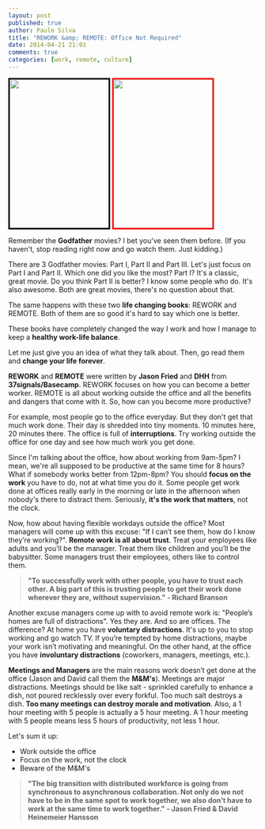 ```yaml
---
layout: post
published: true
author: Paulo Silva
title: "REWORK &amp; REMOTE: Office Not Required"
date: 2014-04-21 21:01
comments: true
categories: [work, remote, culture]
---
```


<p>
<img style="border-style:solid;border-color:black;" src="{{ root_url }}/images/rework.jpg" height="300px" width="200px"/>

<img style="border-style:solid;border-color:red;" src="{{ root_url }}/images/remote.png" height="300px" width="200px"/>
</p>

Remember the **Godfather** movies? I bet you've seen them before. (If you haven't, stop reading right now and go watch them. Just kidding.)

There are 3 Godfather movies: Part I, Part II and Part III. Let's just focus on Part I and Part II. Which one did you like the most? Part I? It's a classic, great movie. Do you think Part II is better? I know some people who do. It's also awesome. Both are great movies, there's no question about that.

The same happens with these two **life changing books**: REWORK and REMOTE. Both of them are so good it's hard to say which one is better.

These books have completely changed the way I work and how I manage to keep a **healthy work-life balance**.

Let me just give you an idea of what they talk about. Then, go read them and **change your life forever**.

<!-- more -->

**REWORK** and **REMOTE** were written by **Jason Fried** and **DHH** from **37signals/Basecamp**.
REWORK focuses on how you can become a better worker. REMOTE is all about working outside the office and all the benefits and dangers that come with it. So, how can you become more productive? 

For example, most people go to the office everyday. But they don't get that much work done. Their day is shredded into tiny moments. 10 minutes here, 20 minutes there. The office is full of **interruptions**. Try working outside the office for one day and see how much work you get done.

Since I'm talking about the office, how about working from 9am-5pm? I mean, we're all supposed to be productive at the same time for 8 hours? What if somebody works better from 12pm-8pm? You should **focus on the work** you have to do, not at what time you do it. Some people get work done at offices really early in the morning or late in the afternoon when nobody's there to distract them. Seriously, **it's the work that matters**, not the clock.

Now, how about having flexible workdays outside the office? Most managers will come up with this excuse: "If I can’t see them, how do I know they’re working?". **Remote work is all about trust**. Treat your employees like adults and you’ll be the manager. Treat them like children and you’ll be the babysitter. Some managers trust their employees, others like to control them.

> **"To successfully work with other people, you have to trust each other. A big part of this is trusting people to get their work done wherever they are, without supervision." - Richard Branson**

Another excuse managers come up with to avoid remote work is: "People’s homes are full of distractions". Yes they are. And so are offices. The difference? At home you have **voluntary distractions**. It's up to you to stop working and go watch TV. If you’re tempted by home distractions, maybe your work isn’t motivating and meaningful. On the other hand, at the office you have **involuntary distractions** (coworkers, managers, meetings, etc.).

**Meetings and Managers** are the main reasons work doesn’t get done at the office (Jason and David call them the **M&M's**). Meetings are major distractions. Meetings should be like salt - sprinkled carefully to enhance a dish, not poured recklessly over every forkful. Too much salt destroys a dish. **Too many meetings can destroy morale and motivation**. Also, a 1 hour meeting with 5 people is actually a 5 hour meeting. A 1 hour meeting with 5 people means less 5 hours of productivity, not less 1 hour.

Let's sum it up:

* Work outside the office
* Focus on the work, not the clock
* Beware of the M&M's

> **"The big transition with distributed workforce is going from synchronous to asynchronous collaboration. Not only do we not have to be in the same spot to work together, we also don’t have to work at the same time to work together." - Jason Fried & David Heinemeier Hansson**
